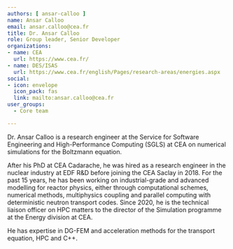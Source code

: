 ```yaml
---
authors: [ ansar-calloo ]
name: Ansar Calloo
email: ansar.calloo@cea.fr
title: Dr. Ansar Calloo
role: Group leader, Senior Developer
organizations:
- name: CEA
  url: https://www.cea.fr/
- name: DES/ISAS
  url: https://www.cea.fr/english/Pages/research-areas/energies.aspx
social:
- icon: envelope
  icon_pack: fas
  link: mailto:ansar.calloo@cea.fr
user_groups:
  - Core team

---
```


Dr. Ansar Calloo is a research engineer at the Service for Software Engineering and High-Performance Computing (SGLS) at CEA on numerical simulations for the Boltzmann equation.

After his PhD at CEA Cadarache, he was hired as a research engineer in the nuclear industry at EDF R&D before joining the CEA Saclay in 2018. For the past 15 years, he has been working on industrial-grade and advanced modelling for reactor physics, either through computational schemes, numerical methods, multiphysics coupling and parallel computing with deterministic neutron transport codes. Since 2020, he is the technical liaison officer on HPC matters to the director of the Simulation programme at the Energy division at CEA.

He has expertise in DG-FEM and acceleration methods for the transport equation, HPC and C++.
